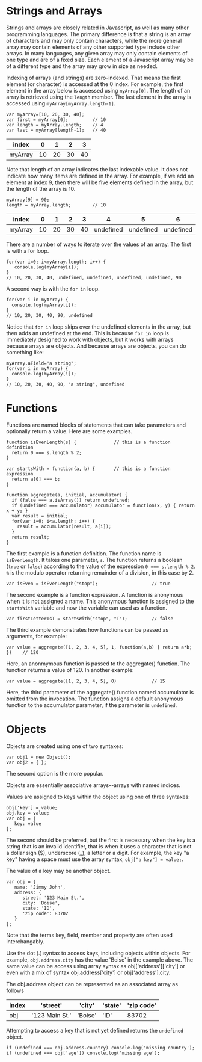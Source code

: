 # Strings and Arrays

Strings and arrays are closely related in Javascript, as well as many other programming languages. The primary difference is that
a string is an array of characters and may only contain characters, while the more general array may contain elements of any other
supported type include other arrays. In many languages, any given array may only contain elements of one type and are of a fixed size.
Each element of a Javascript array may be of a different type and the array may grow in size as needed.

Indexing of arrays (and strings) are zero-indexed. That means the first element (or character) is accessed at the 0 index. For example,
the first element in the array below is accessed using ``myArray[0]``. The length of an array is retrieved using the ``length`` member.
The last element in the array is accessed using ``myArray[myArray.length-1]``.

```
var myArray=[10, 20, 30, 40];
var first = myArray[0];         // 10
var length = myArray.length;    // 4
var last = myArray[length-1];   // 40
```

index|0|1|2|3
---|---|---|---|---
myArray|10|20|30|40

Note that length of an array indicates the last indexable value. It does not indicate how many items are defined in the array.
For example, if we add an element at index 9, then there will be five elements defined in the array, but the length of the
array is 10.

```
myArray[9] = 90;
length = myArray.length;        // 10
```
index|0|1|2|3|4|5|6|7|8|9
---|---|---|---|---|---|---|---|---|---|---
myArray|10|20|30|40|undefined|undefined|undefined|undefined|undefined|90

There are a number of ways to iterate over the values of an array. The first is with a for loop. 
```
for(var i=0; i<myArray.length; i++) {
   console.log(myArray[i]);
}
// 10, 20, 30, 40, undefined, undefined, undefined, undefined, 90
```

A second way is with the ``for in`` loop.
```
for(var i in myArray) {
  console.log(myArray[i]);
}
// 10, 20, 30, 40, 90, undefined
```

Notice that ``for in`` loop skips over the undefined elements in the array, but then adds an undefined at the end. This is
because ``for in`` loop is immediately designed to work with objects, but it works with arrays because arrays are objects.
And because arrays are objects, you can do something like:
```
myArray.aField="a string";
for(var i in myArray) {
  console.log(myArray[i]);
}
// 10, 20, 30, 40, 90, "a string", undefined
```

# Functions
Functions are named blocks of statements that can take parameters and optionally return a value. Here are
some examples.
```
function isEvenLength(s) {              // this is a function definition
  return 0 === s.length % 2;
}

var startsWith = function(a, b) {       // this is a function expression
  return a[0] === b;
}

function aggregate(a, initial, accumulator) {
  if (false === a.isArray()) return undefined;
  if (undefined === accumulator) accumulator = function(x, y) { return x + y; }
  var result = initial;
  for(var i=0; i<a.length; i++) {
    result = accumulator(result, a[i]);
  }
  return result;
}
```
The first example is a function definition. The function name is ``isEvenLength``. It takes one parameter, ``s``. The
function returns a boolean (``true`` or ``false``) according to the value of the expression ``0 === s.length % 2``. 
``%`` is the modulo operator returning remainder of a division, in this case by 2.
```
var isEven = isEvenLength("stop");                    // true
```

The second example is a function expression. A function is anonymous when it is not assigned a name. This anonymous function is
assigned to the ``startsWith`` variable and now the variable can used as a function.
```
var firstLetterIsT = startsWith("stop", "T");         // false
```
The third example demonstrates how functions can be passed as arguments, for example:
```
var value = aggregate([1, 2, 3, 4, 5], 1, function(a,b) { return a*b; })    // 120
```
Here, an anonmymous function is passed to the aggregate() function. The function returns a value
of 120. In another example:
```
var value = aggregate([1, 2, 3, 4, 5], 0)             // 15
```
Here, the third parameter of the aggregate() function named accumulator is omitted from the invocation. The
function assigns a default anonymous function to the accumulator parameter, if the parameter is ``undefined``. 

# Objects

Objects are created using one of two syntaxes:
```
var obj1 = new Object();
var obj2 = { };
```
The second option is the more popular. 

Objects are essentially associative arrays--arrays with named indices.

Values are assigned to keys within the object using one of three syntaxes:
```
obj['key'] = value;
obj.key = value;
var obj = {
   key: value
};
```
The second should be preferred, but the first is necessary when the key is a string that is an invalid identifier, that is when it uses
a character that is not a dollar sign ($), underscore (_), a letter or a digit. For example, the key "a key" having a space must
use the array syntax, ``obj["a key"] = value;``.

The value of a key may be another object.
```
var obj = {
   name: 'Jimmy John',
   address: {
      street: '123 Main St.',
      city: 'Boise',
      state: 'ID',
      'zip code': 83702
   }
};
```
Note that the terms key, field, member and property are often used interchangably. 

Use the dot (.) syntax to access keys, including objects within objects. For example, ``obj.address.city`` has the value 'Boise' in the example above. The same value can be access using array syntax as obj['address']['city'] or even with a mix of syntax obj.address['city'] or obj['address'].city.

The obj.address object can be represented as an associated array as follows

index|'street'|'city'|'state'|'zip code'
---|---|---|---|---
obj|'123 Main St.'|'Boise'|'ID'|83702

Attempting to access a key that is not yet defined returns the ``undefined`` object.
```
if (undefined === obj.address.country) console.log('missing country');
if (undefined === obj['age']) console.log('missing age');
